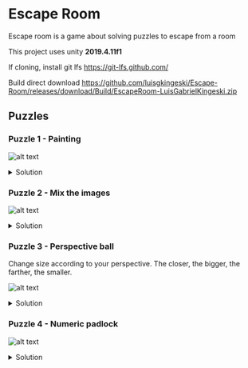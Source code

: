 # Escape Room

Escape room is a game about solving puzzles to escape from a room

This project uses unity **2019.4.11f1**

If cloning, install git lfs https://git-lfs.github.com/

Build direct download https://github.com/luisgkingeski/Escape-Room/releases/download/Build/EscapeRoom-LuisGabrielKingeski.zip

## Puzzles

### Puzzle 1 - Painting
![alt text](https://user-images.githubusercontent.com/44435379/116798609-c4173080-aac7-11eb-8493-8f84b652bba0.png)
<details><summary>Solution</summary>
<p>
Make the image look exactly like the one below

![alt text](https://user-images.githubusercontent.com/44435379/116798722-fecd9880-aac8-11eb-890b-67b0b37049b6.png)
</p>
</details>

### Puzzle 2 - Mix the images
![alt text](https://user-images.githubusercontent.com/44435379/116798643-34be4d00-aac8-11eb-831a-7d6c2ded7392.png)
<details><summary>Solution</summary>
<p>
Click on the images on the left that form the image on the right.
</p>
</details>

### Puzzle 3 - Perspective ball

Change size according to your perspective. The closer, the bigger, the farther, the smaller.

![alt text](https://user-images.githubusercontent.com/44435379/116798655-5a4b5680-aac8-11eb-9381-13ccef777e28.png)
<details><summary>Solution</summary>
<p>
Adjust the size of the ball to fit the hole

![alt text](https://user-images.githubusercontent.com/44435379/116798797-bfec1280-aac9-11eb-864f-540cf1f89503.png)
</p>
</details>

### Puzzle 4 - Numeric padlock
![alt text](https://user-images.githubusercontent.com/44435379/116798664-75b66180-aac8-11eb-9e19-09e51368f93e.png)
<details><summary>Solution</summary>
<p>
The code is next to the bookcase (3715).

![alt text](https://user-images.githubusercontent.com/44435379/116798760-6daaf180-aac9-11eb-8ed6-01358ec34b55.png)
</p>
</details>

